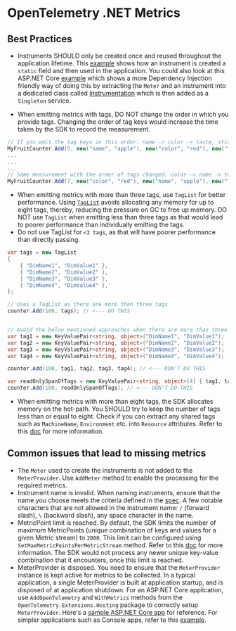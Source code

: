 # OpenTelemetry .NET Metrics

## Best Practices

- Instruments SHOULD only be created once and reused throughout the application
  lifetime. This
  [example](../../docs/metrics/getting-started-console/Program.cs) shows how an
  instrument is created a `static` field and then used in the application. You
  could also look at this ASP.NET Core
  [example](../../examples/AspNetCore/Program.cs) which shows a more Dependency
  Injection friendly way of doing this by extracting the `Meter` and an
  instrument into a dedicated class called
  [Instrumentation](../../examples/AspNetCore/Instrumentation.cs) which is then
  added as a `Singleton` service.

- When emitting metrics with tags, DO NOT change the order in which you provide
  tags. Changing the order of tag keys would increase the time taken by the SDK
  to record the measurement.

```csharp
// If you emit the tag keys in this order: name -> color -> taste, stick to this order of tag keys for subsequent measurements.
MyFruitCounter.Add(5, new("name", "apple"), new("color", "red"), new("taste", "sweet"));
...
...
...
// Same measurement with the order of tags changed: color -> name -> taste. This order of tags is different from the one that was first encountered by the SDK.
MyFruitCounter.Add(7, new("color", "red"), new("name", "apple"), new("taste", "sweet")); // <--- DON'T DO THIS
```

- When emitting metrics with more than three tags, use `TagList` for better
  performance. Using
  [`TagList`](https://learn.microsoft.com/dotnet/api/system.diagnostics.taglist?view=net-7.0#remarks)
  avoids allocating any memory for up to eight tags, thereby, reducing the
  pressure on GC to free up memory. DO NOT use `TagList` when emitting less than three tags as that would lead to poorer performance than individually emitting the tags.
- Do not use TagList for `<3 tags`, as that will have poorer performance than directly passing.

```csharp
var tags = new TagList
{
    { "DimName1", "DimValue1" },
    { "DimName2", "DimValue2" },
    { "DimName3", "DimValue3" },
    { "DimName4", "DimValue4" },
};

// Uses a TagList as there are more than three tags
counter.Add(100, tags); // <--- DO THIS


// Avoid the below mentioned approaches when there are more than three tags
var tag1 = new KeyValuePair<string, object>("DimName1", "DimValue1");
var tag2 = new KeyValuePair<string, object>("DimName2", "DimValue2");
var tag3 = new KeyValuePair<string, object>("DimName3", "DimValue3");
var tag4 = new KeyValuePair<string, object>("DimName4", "DimValue4");

counter.Add(100, tag1, tag2, tag3, tag4); // <--- DON'T DO THIS

var readOnlySpanOfTags = new KeyValuePair<string, object>[4] { tag1, tag2, tag3, tag4};
counter.Add(100, readOnlySpanOfTags); // <--- DON'T DO THIS
```

- When emitting metrics with more than eight tags, the SDK allocates memory on
  the hot-path. You SHOULD try to keep the number of tags less than or equal to
  eight. Check if you can extract any shared tags such as `MachineName`,
  `Environment` etc. into `Resource` attributes. Refer to this
  [doc](../../docs/metrics/customizing-the-sdk/README.md#resource) for more
  information.

## Common issues that lead to missing metrics

- The `Meter` used to create the instruments is not added to the
  `MeterProvider`. Use `AddMeter` method to enable the processing for the
  required metrics.
- Instrument name is invalid. When naming instruments, ensure that the name you
  choose meets the criteria defined in the
  [spec](https://github.com/open-telemetry/opentelemetry-specification/blob/main/specification/metrics/api.md#instrument-name-syntax).
  A few notable characters that are not allowed in the instrument name: `/`
  (forward slash), `\` (backward slash), any space character in the name.
- MetricPoint limit is reached. By default, the SDK limits the number of maximum
  MetricPoints (unique combination of keys and values for a given Metric stream)
  to `2000`. This limit can be configured using
  `SetMaxMetricPointsPerMetricStream` method. Refer to this
  [doc](../../docs/metrics/customizing-the-sdk/README.md#changing-maximum-metricpoints-per-metricstream)
  for more information. The SDK would not process any newer unique key-value
  combination that it encounters, once this limit is reached.
- MeterProvider is disposed. You need to ensure that the `MeterProvider`
  instance is kept active for metrics to be collected. In a typical application,
  a single MeterProvider is built at application startup, and is disposed of at
  application shutdown. For an ASP.NET Core application, use `AddOpenTelemetry`
  and `WithMetrics` methods from the `OpenTelemetry.Extensions.Hosting` package
  to correctly setup `MeterProvider`. Here's a [sample ASP.NET Core
  app](../../examples/AspNetCore/Program.cs) for reference. For simpler
  applications such as Console apps, refer to this
  [example](../../docs/metrics/getting-started-console/Program.cs).
